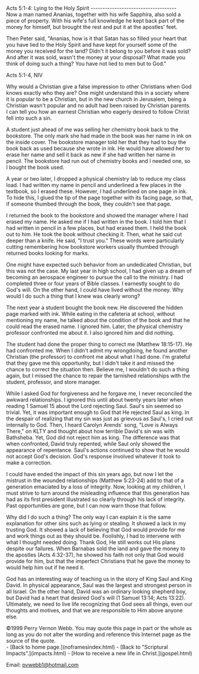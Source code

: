  <head> <title>(PVW) Acts 5:1-4: Lying to the Holy Spirit</title> <meta content="IE=9" http-equiv="X-UA-Compatible"></meta> <link href="css/page_style.css" rel="stylesheet" type="text/css"></link> </head><body><div class="page_style"> Acts 5:1-4: Lying to the Holy Spirit
------------------------------------

<div class="p">Now a man named Ananias, together with his wife Sapphira, also sold a piece of property. With his wife's full knowledge he kept back part of the money for himself, but brought the rest and put it at the apostles' feet.

Then Peter said, "Ananias, how is it that Satan has so filled your heart that you have lied to the Holy Spirit and have kept for yourself some of the money you received for the land? Didn't it belong to you before it was sold? And after it was sold, wasn't the money at your disposal? What made you think of doing such a thing? You have not lied to men but to God."

Acts 5:1-4, NIV</div>Why would a Christian give a false impression to other Christians when God knows exactly who they are? One might understand this in a society where it is popular to be a Christian, but in the new church in Jerusalem, being a Christian wasn't popular and no adult had been raised by Christian parents. I can tell you how an earnest Christian who eagerly desired to follow Christ fell into such a sin.

A student just ahead of me was selling her chemistry book back to the bookstore. The only mark she had made in the book was her name in ink on the inside cover. The bookstore manager told her that they had to buy the book back as used because she wrote in ink. He would have allowed her to erase her name and sell it back as new if she had written her name in pencil. The bookstore had run out of chemistry books and I needed one, so I bought the book used.

A year or two later, I dropped a physical chemistry lab to reduce my class load. I had written my name in pencil and underlined a few places in the textbook, so I erased these. However, I had underlined on one page in ink. To hide this, I glued the tip of the page together with its facing page, so that, if someone thumbed through the book, they couldn't see that page.

I returned the book to the bookstore and showed the manager where I had erased my name. He asked me if I had written in the book. I told him that I had written in pencil in a few places, but had erased them. I held the book out to him. He took the book without checking it. Then, what he said cut deeper than a knife. He said, "I trust you." These words were particularly cutting remembering how bookstore workers usually thumbed through returned books looking for marks.

One might have expected such behavior from an undedicated Christian, but this was not the case. My last year in high school, I had given up a dream of becoming an aerospace engineer to pursue the call to the ministry. I had completed three or four years of Bible classes. I earnestly sought to do God's will. On the other hand, I could have lived without the money. Why would I do such a thing that I knew was clearly wrong?

The next year a student bought the book new. He discovered the hidden page marked with ink. While eating in the cafeteria at school, without mentioning my name, he talked about the condition of the book and that he could read the erased name. I ignored him. Later, the physical chemistry professor confronted me about it. I also ignored him and did nothing.

The student had done the proper thing to correct me (Matthew 18:15-17). He had confronted me. When I didn't admit my wrongdoing, he found another Christian (the professor) to confront me about what I had done. I'm grateful that they gave me this opportunity, but I didn't take it and missed the chance to correct the situation then. Believe me, I wouldn't do such a thing again, but I missed the chance to repair the tarnished relationships with the student, professor, and store manager.

While I asked God for forgiveness and he forgave me, I never reconciled the awkward relationships. I ignored this until about twenty years later when reading 1 Samuel 15 about the Lord rejecting Saul. Saul's sin seemed so trivial. Yet, it was important enough to God that He rejected Saul as king. In the despair of realizing that my sin was just as grievous as Saul's, I cried out internally to God. Then, I heard Carolyn Arends' song, "Love is Always There," on KLTY and thought about how terrible David's sin was with Bathsheba. Yet, God did not reject him as king. The difference was that when confronted, David truly repented, while Saul only showed the appearance of repentance. Saul's actions continued to show that he would not accept God's decision. God's response involved whatever it took to make a correction.

I could have ended the impact of this sin years ago, but now I let the mistrust in the wounded relationships (Matthew 5:23-24) add to that of a generation emaciated by a loss of integrity. Now, looking at my children, I must strive to turn around the misleading influence that this generation has had as its first president illustrated so clearly through his lack of integrity. Past opportunities are gone, but I can now warn those that follow.

Why did I do such a thing? The only way I can explain it is the same explanation for other sins such as lying or stealing. It showed a lack in my trusting God. It showed a lack of believing that God would provide for me and work things out as they should be. Foolishly, I had to intervene with what I thought needed doing. Thank God, He still works out His plans despite our failures. When Barnabas sold the land and gave the money to the apostles (Acts 4:32-37), he showed his faith not only that God would provide for him, but that the imperfect Christians that he gave the money to would help him out if he need it.

God has an interesting way of teaching us in the story of King Saul and King David. In physical appearance, Saul was the largest and strongest person in all Israel. On the other hand, David was an ordinary looking shepherd boy, but David had a heart that desired God's will (1 Samuel 13:14; Acts 13:22). Ultimately, we need to live life recognizing that God sees all things, even our thoughts and motives, and that we are responsible to Him above anyone else.

<div class="copy">©1999 Perry Vernon Webb. You may quote this page in part or the whole as long as you do not alter the wording and reference this Internet page as the source of the quote. </div>  </div>- [Back to home page.](noframesindex.html)
- [Back to "Scriptural Impacts".](impacts.html)
- [How to receive a new life in Christ.](gospel.html)

Email: [pvwebb1@hotmail.com](mailto:pvwebb1@hotmail.com)

